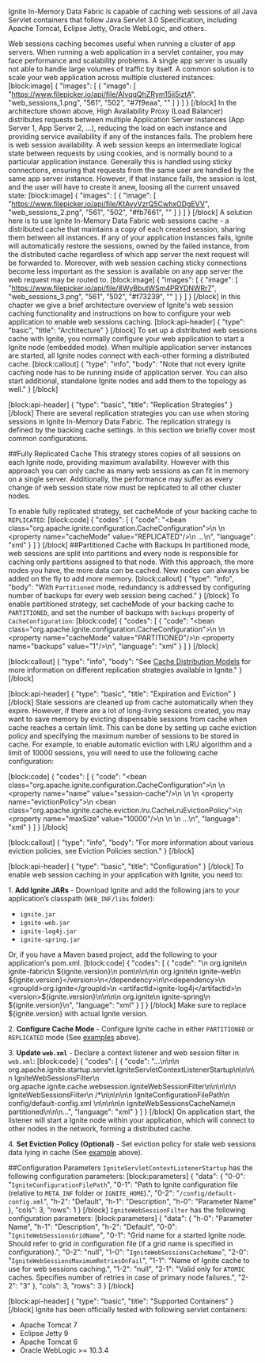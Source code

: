 Ignite In-Memory Data Fabric is capable of caching web sessions of all Java Servlet containers that follow Java Servlet 3.0 Specification, including Apache Tomcat, Eclipse Jetty, Oracle WebLogic, and others.

Web sessions caching becomes useful when running a cluster of app servers. When running a web application in a servlet container, you may face performance and scalability problems. A single app server is usually not able to handle large volumes of traffic by itself. A common solution is to scale your web application across multiple clustered instances:
[block:image]
{
  "images": [
    {
      "image": [
        "https://www.filepicker.io/api/file/AlvqqQhZRym15ji5iztA",
        "web_sessions_1.png",
        "561",
        "502",
        "#7f9eaa",
        ""
      ]
    }
  ]
}
[/block]
In the architecture shown above, High Availability Proxy (Load Balancer) distributes requests between multiple Application Server instances (App Server 1, App Server 2, ...), reducing the load on each instance and providing service availability if any of the instances fails. The problem here is web session availability. A web session keeps an intermediate logical state between requests by using cookies, and is normally bound to a particular application instance. Generally this is handled using sticky connections, ensuring that requests from the same user are handled by the same app server instance. However, if that instance fails, the session is lost, and the user will have to create it anew, loosing all the current unsaved state:
[block:image]
{
  "images": [
    {
      "image": [
        "https://www.filepicker.io/api/file/KtAyyVzrQ5CwhxODgEVV",
        "web_sessions_2.png",
        "561",
        "502",
        "#fb7661",
        ""
      ]
    }
  ]
}
[/block]
A solution here is to use Ignite In-Memory Data Fabric web sessions cache - a distributed cache that maintains a copy of each created session, sharing them between all instances. If any of your application instances fails, Ignite will automatically restore the sessions, owned by the failed instance, from the distributed cache regardless of which app server the next request will be forwarded to. Moreover, with web session caching sticky connections become less important as the session is available on any app server the web request may be routed to.
[block:image]
{
  "images": [
    {
      "image": [
        "https://www.filepicker.io/api/file/8WyBbutWSm4PRYDNWRr7",
        "web_sessions_3.png",
        "561",
        "502",
        "#f73239",
        ""
      ]
    }
  ]
}
[/block]
In this chapter we give a brief architecture overview of Ignite's web session caching functionality and instructions on how to configure your web application to enable web sessions caching.
[block:api-header]
{
  "type": "basic",
  "title": "Architecture"
}
[/block]
To set up a distributed web sessions cache with Ignite, you normally configure your web application to start a Ignite node (embedded mode). When multiple application server instances are started, all Ignite nodes connect with each-other forming a distributed cache.
[block:callout]
{
  "type": "info",
  "body": "Note that not every Ignite caching node has to be running inside of application server. You can also start additional, standalone Ignite nodes and add them to the topology as well."
}
[/block]

[block:api-header]
{
  "type": "basic",
  "title": "Replication Strategies"
}
[/block]
There are several replication strategies you can use when storing sessions in Ignite In-Memory Data Fabric. The replication strategy is defined by the backing cache settings. In this section we briefly cover most common configurations.

##Fully Replicated Cache
This strategy stores copies of all sessions on each Ignite node, providing maximum availability. However with this approach you can only cache as many web sessions as can fit in memory on a single server. Additionally, the performance may suffer as every change of web session state now must be replicated to all other cluster nodes.

To enable fully replicated strategy, set cacheMode of your backing cache to `REPLICATED`:
[block:code]
{
  "codes": [
    {
      "code": "<bean class=\"org.apache.ignite.configuration.CacheConfiguration\">\n    <!-- Cache mode. -->\n    <property name=\"cacheMode\" value=\"REPLICATED\"/>\n    ...\n</bean>",
      "language": "xml"
    }
  ]
}
[/block]
##Partitioned Cache with Backups
In partitioned mode, web sessions are split into partitions and every node is responsible for caching only partitions assigned to that node. With this approach, the more nodes you have, the more data can be cached. New nodes can always be added on the fly to add more memory.
[block:callout]
{
  "type": "info",
  "body": "With `Partitioned` mode, redundancy is addressed by configuring number of backups for every web session being cached."
}
[/block]
To enable partitioned strategy, set cacheMode of your backing cache to `PARTITIONED`, and set the number of backups with `backups` property of `CacheConfiguration`:
[block:code]
{
  "codes": [
    {
      "code": "<bean class=\"org.apache.ignite.configuration.CacheConfiguration\">\n    <!-- Cache mode. -->\n    <property name=\"cacheMode\" value=\"PARTITIONED\"/>\n    <property name=\"backups\" value=\"1\"/>\n</bean>",
      "language": "xml"
    }
  ]
}
[/block]

[block:callout]
{
  "type": "info",
  "body": "See [Cache Distribution Models](doc:cache-modes) for more information on different replication strategies available in Ignite."
}
[/block]

[block:api-header]
{
  "type": "basic",
  "title": "Expiration and Eviction"
}
[/block]
Stale sessions are cleaned up from cache automatically when they expire. However, if there are a lot of long-living sessions created, you may want to save memory by evicting dispensable sessions from cache when cache reaches a certain limit. This can be done by setting up cache eviction policy and specifying the maximum number of sessions to be stored in cache. For example, to enable automatic eviction with LRU algorithm and a limit of 10000 sessions, you will need to use the following cache configuration:

[block:code]
{
  "codes": [
    {
      "code": "<bean class=\"org.apache.ignite.configuration.CacheConfiguration\">\n    <!-- Cache name. -->\n    <property name=\"name\" value=\"session-cache\"/>\n \n    <!-- Set up LRU eviction policy with 10000 sessions limit. -->\n    <property name=\"evictionPolicy\">\n        <bean class=\"org.apache.ignite.cache.eviction.lru.CacheLruEvictionPolicy\">\n            <property name=\"maxSize\" value=\"10000\"/>\n        </bean>\n    </property>\n    ...\n</bean>",
      "language": "xml"
    }
  ]
}
[/block]

[block:callout]
{
  "type": "info",
  "body": "For more information about various eviction policies, see Eviction Policies section."
}
[/block]

[block:api-header]
{
  "type": "basic",
  "title": "Configuration"
}
[/block]
To enable web session caching in your application with Ignite, you need to:

1\. **Add Ignite JARs** - Download Ignite and add the following jars to your application’s classpath (`WEB_INF/libs` folder):
  * `ignite.jar`
  * `ignite-web.jar`
  * `ignite-log4j.jar`
  * `ignite-spring.jar`

Or, if you have a Maven based project, add the following to your application's pom.xml.
[block:code]
{
  "codes": [
    {
      "code": "<dependency>\n      <groupId>org.ignite</groupId>\n      <artifactId>ignite-fabric</artifactId>\n      <version> ${ignite.version}</version>\n      <type>pom</type>\n</dependency>\n\n<dependency>\n    <groupId>org.ignite</groupId>\n    <artifactId>ignite-web</artifactId>\n    <version> ${ignite.version}</version>\n</dependency>\n\n<dependency>\n    <groupId>org.ignite</groupId>\n    <artifactId>ignite-log4j</artifactId>\n    <version>${ignite.version}</version>\n</dependency>\n\n<dependency>\n    <groupId>org.ignite</groupId>\n    <artifactId>ignite-spring</artifactId>\n    <version>${ignite.version}</version>\n</dependency>",
      "language": "xml"
    }
  ]
}
[/block]
Make sure to replace ${ignite.version} with actual Ignite version.

2\. **Configure Cache Mode** - Configure Ignite cache in either `PARTITIONED` or `REPLICATED` mode (See [examples](#replication-strategies) above).

3\. **Update `web.xml`** - Declare a context listener and web session filter in `web.xml`:
[block:code]
{
  "codes": [
    {
      "code": "...\n\n<listener>\n   <listener-class>org.apache.ignite.startup.servlet.IgniteServletContextListenerStartup</listener-class>\n</listener>\n\n<filter>\n   <filter-name>IgniteWebSessionsFilter</filter-name>\n   <filter-class>org.apache.ignite.cache.websession.IgniteWebSessionFilter</filter-class>\n</filter>\n\n<!-- You can also specify a custom URL pattern. -->\n<filter-mapping>\n   <filter-name>IgniteWebSessionsFilter</filter-name>\n   <url-pattern>/*</url-pattern>\n</filter-mapping>\n\n<!-- Specify Ignite configuration (relative to META-INF folder or Ignite_HOME). -->\n<context-param>\n   <param-name>IgniteConfigurationFilePath</param-name>\n   <param-value>config/default-config.xml </param-value>\n</context-param>\n\n<!-- Specify the name of Ignite cache for web sessions. -->\n<context-param>\n   <param-name>IgniteWebSessionsCacheName</param-name>\n   <param-value>partitioned</param-value>\n</context-param>\n\n...",
      "language": "xml"
    }
  ]
}
[/block]
On application start, the listener will start a Ignite node within your application, which will connect to other nodes in the network, forming a distributed cache.

4\. **Set Eviction Policy (Optional)** - Set eviction policy for stale web sessions data lying in cache (See [example](#expiration-and-eviction) above).

##Configuration Parameters
`IgniteServletContextListenerStartup` has the following configuration parameters:
[block:parameters]
{
  "data": {
    "0-0": "`IgniteConfigurationFilePath`",
    "0-1": "Path to Ignite configuration file (relative to `META_INF` folder or `IGNITE_HOME`).",
    "0-2": "`/config/default-config.xml`",
    "h-2": "Default",
    "h-1": "Description",
    "h-0": "Parameter Name"
  },
  "cols": 3,
  "rows": 1
}
[/block]
`IgniteWebSessionFilter` has the following configuration parameters:
[block:parameters]
{
  "data": {
    "h-0": "Parameter Name",
    "h-1": "Description",
    "h-2": "Default",
    "0-0": "`IgniteWebSessionsGridName`",
    "0-1": "Grid name for a started Ignite node. Should refer to grid in configuration file (if a grid name is specified in configuration).",
    "0-2": "null",
    "1-0": "`IgniteWebSessionsCacheName`",
    "2-0": "`IgniteWebSessionsMaximumRetriesOnFail`",
    "1-1": "Name of Ignite cache to use for web sessions caching.",
    "1-2": "null",
    "2-1": "Valid only for `ATOMIC` caches. Specifies number of retries in case of primary node failures.",
    "2-2": "3"
  },
  "cols": 3,
  "rows": 3
}
[/block]

[block:api-header]
{
  "type": "basic",
  "title": "Supported Containers"
}
[/block]
Ignite has been officially tested with following servlet containers:
  * Apache Tomcat 7
  * Eclipse Jetty 9
  * Apache Tomcat 6
  * Oracle WebLogic >= 10.3.4